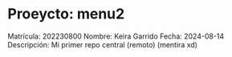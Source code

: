 # Proeycto: menu2
Matrícula: 202230800
Nombre: Keira Garrido
Fecha: 2024-08-14
Descripción: Mi primer repo central (remoto) (mentira xd)
